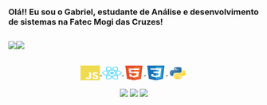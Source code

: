 ### Olá!! Eu sou o Gabriel, estudante de Análise e desenvolvimento de sistemas na Fatec Mogi das Cruzes!

  ##

<div aling="center">
  <a href="https://github.com/gabDarko">
  <img height="180em" src="https://github-readme-stats.vercel.app/api?username=gabDarko&show_icons=true&theme=dracula&include_all_commits=true& count_private=true"/><img height="180em" src="https://github-readme-stats.vercel.app/api/top-langs/?username=gabDarko&layout=compact&langs_count=7&theme=dracula">
</div>
  
  ##
  
<div align="center">
  <img align="center" alt="Js" height="30" width="40" src="https://raw.githubusercontent.com/devicons/devicon/master/icons/javascript/javascript-plain.svg">
  <img align="center" alt="React" height="30" width="40" src="https://raw.githubusercontent.com/devicons/devicon/master/icons/react/react-original.svg">
  <img align="center" alt="HTML" height="30" width="40" src="https://raw.githubusercontent.com/devicons/devicon/master/icons/html5/html5-original.svg">
  <img align="center" alt="CSS" height="30" width="40" src="https://raw.githubusercontent.com/devicons/devicon/master/icons/css3/css3-original.svg">
  <img align="center" alt="Python" height="30" width="40" src="https://raw.githubusercontent.com/devicons/devicon/master/icons/python/python-original.svg">
</div></br>
  

  
<div align="center"> 
  <a href="https://www.instagram.com/_.dark00_/" target="_blank"><img src="https://img.shields.io/badge/-Instagram-%23E4405F?style=for-the-badge&logo=instagram&logoColor=white" target="_blank"></a>
  <a href = "mailto:gabriel.beserra.alves@gmail.com"><img src="https://img.shields.io/badge/-Gmail-%23333?style=for-the-badge&logo=gmail&logoColor=white" target="_blank"></a>
  <a href="https://www.linkedin.com/in/gabrield3v/" target="_blank"><img src="https://img.shields.io/badge/-LinkedIn-%230077B5?style=for-the-badge&logo=linkedin&logoColor=white" target="_blank"></a> 
</div>
  
